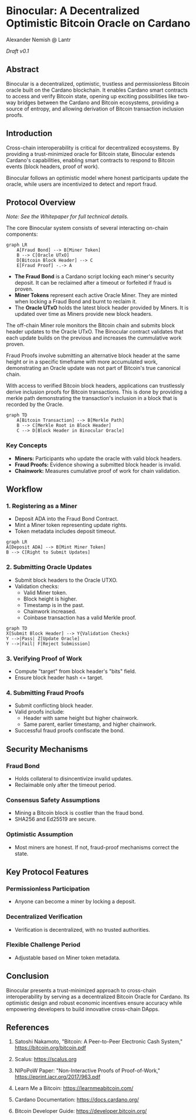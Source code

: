 # Binocular: A Decentralized Optimistic Bitcoin Oracle on Cardano

Alexander Nemish @ Lantr

*Draft v0.1*

## Abstract

Binocular is a decentralized, optimistic, trustless and permissionless Bitcoin oracle built on the Cardano blockchain.
It enables Cardano smart contracts to access and verify Bitcoin state, opening up exciting possibilities like two-way
bridges between the Cardano and Bitcoin ecosystems, providing a source of entropy, and allowing derivation of Bitcoin
transaction inclusion proofs.

## Introduction

Cross-chain interoperability is critical for decentralized ecosystems. By providing a trust-minimized oracle for Bitcoin
state, Binocular extends Cardano's capabilities, enabling smart contracts to respond to Bitcoin events (block headers,
proof of work).

Binocular follows an optimistic model where honest participants update the oracle, while users are incentivized to
detect and report fraud.

## Protocol Overview

*Note: See the Whitepaper for full technical details.*

The core Binocular system consists of several interacting on-chain components:

```mermaid
graph LR
    A[Fraud Bond] --> B[Miner Token]
    B --> C[Oracle UTxO]
    D[Bitcoin Block Header] --> C
    E[Fraud Proof] -.-> A
```

- **The Fraud Bond** is a Cardano script locking each miner's security deposit. It can be reclaimed after a timeout or
  forfeited if fraud is proven.
- **Miner Tokens** represent each active Oracle Miner. They are minted when locking a Fraud Bond and burnt to reclaim
  it.
- The **Oracle UTxO** holds the latest block header provided by Miners. It is updated over time as Miners provide new
  block headers.

The off-chain Miner role monitors the Bitcoin chain and submits block header updates to the Oracle UTxO. The Binocular
contract validates that each update builds on the previous and increases the cummulative work proven.

Fraud Proofs involve submitting an alternative block header at the same height or in a specific timeframe with more
accumulated work, demonstrating an Oracle update was not part of Bitcoin's true canonical chain.

With access to verified Bitcoin block headers, applications can trustlessly derive inclusion proofs for Bitcoin
transactions. This is done by providing a merkle path demonstrating the transaction's inclusion in a block that is
recorded by the Oracle.

```mermaid
graph TD
    A[Bitcoin Transaction] --> B[Merkle Path]
    B --> C[Merkle Root in Block Header]
    C --> D[Block Header in Binocular Oracle]
```

### Key Concepts

- **Miners:** Participants who update the oracle with valid block headers.
- **Fraud Proofs:** Evidence showing a submitted block header is invalid.
- **Chainwork:** Measures cumulative proof of work for chain validation.

## Workflow

### 1. Registering as a Miner

- Deposit ADA into the Fraud Bond Contract.
- Mint a Miner token representing update rights.
- Token metadata includes deposit timeout.

```mermaid
graph LR
A[Deposit ADA] --> B[Mint Miner Token]
B --> C[Right to Submit Updates]
```

### 2. Submitting Oracle Updates

- Submit block headers to the Oracle UTXO.
- Validation checks:
    - Valid Miner token.
    - Block height is higher.
    - Timestamp is in the past.
    - Chainwork increased.
    - Coinbase transaction has a valid Merkle proof.

```mermaid
graph TD
X[Submit Block Header] --> Y{Validation Checks}
Y -->|Pass| Z[Update Oracle]
Y -->|Fail| F[Reject Submission]
```

### 3. Verifying Proof of Work

- Compute "target" from block header's "bits" field.
- Ensure block header hash <= target.

### 4. Submitting Fraud Proofs

- Submit conflicting block header.
- Valid proofs include:
    - Header with same height but higher chainwork.
    - Same parent, earlier timestamp, and higher chainwork.
- Successful fraud proofs confiscate the bond.

## Security Mechanisms

### Fraud Bond

- Holds collateral to disincentivize invalid updates.
- Reclaimable only after the timeout period.

### Consensus Safety Assumptions

- Mining a Bitcoin block is costlier than the fraud bond.
- SHA256 and Ed25519 are secure.

### Optimistic Assumption

- Most miners are honest. If not, fraud-proof mechanisms correct the state.

## Key Protocol Features

### Permissionless Participation

- Anyone can become a miner by locking a deposit.

### Decentralized Verification

- Verification is decentralized, with no trusted authorities.

### Flexible Challenge Period

- Adjustable based on Miner token metadata.

## Conclusion

Binocular presents a trust-minimized approach to cross-chain interoperability by serving as a decentralized Bitcoin
Oracle for Cardano. Its optimistic design and robust economic incentives ensure accuracy while empowering developers to
build innovative cross-chain DApps.

## References

1. Satoshi Nakamoto, "Bitcoin: A Peer-to-Peer Electronic Cash System," https://bitcoin.org/bitcoin.pdf

2. Scalus: https://scalus.org

3. NIPoPoW Paper: "Non-Interactive Proofs of Proof-of-Work," https://eprint.iacr.org/2017/963.pdf

4. Learn Me a Bitcoin: https://learnmeabitcoin.com/

5. Cardano Documentation: https://docs.cardano.org/

6. Bitcoin Developer Guide: https://developer.bitcoin.org/